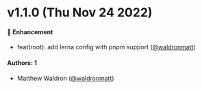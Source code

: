 # v1.1.0 (Thu Nov 24 2022)

#### 🚀 Enhancement

- feat(root): add lerna config with pnpm support ([@waldronmatt](https://github.com/waldronmatt))

#### Authors: 1

- Matthew Waldron ([@waldronmatt](https://github.com/waldronmatt))

